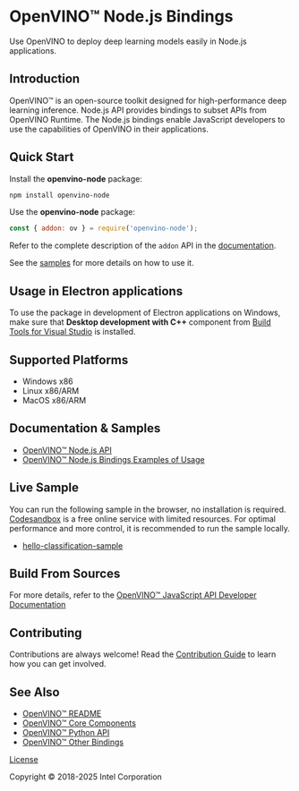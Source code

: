 # OpenVINO™ Node.js Bindings

Use OpenVINO to deploy deep learning models easily in Node.js applications.

## Introduction

OpenVINO™ is an open-source toolkit designed for high-performance deep learning inference.
Node.js API provides bindings to subset APIs from OpenVINO Runtime.
The Node.js bindings enable JavaScript developers to use the capabilities of OpenVINO in their applications.

## Quick Start

Install the **openvino-node** package:
```bash
npm install openvino-node
```

Use the **openvino-node** package:
```js
const { addon: ov } = require('openvino-node');
```

Refer to the complete description of the `addon` API in the [documentation](https://docs.openvino.ai/2024/api/nodejs_api/addon.html).

See the [samples](https://github.com/openvinotoolkit/openvino/blob/master/samples/js/node/README.md) for more details on how to use it.

## Usage in Electron applications

To use the package in development of Electron applications on Windows, make sure that
**Desktop development with C++** component from
[Build Tools for Visual Studio](https://aka.ms/vs/17/release/vs_BuildTools.exe) is installed.

## Supported Platforms

- Windows x86
- Linux x86/ARM
- MacOS x86/ARM

## Documentation & Samples

- [OpenVINO™ Node.js API](https://docs.openvino.ai/2024/api/nodejs_api/nodejs_api.html)
- [OpenVINO™ Node.js Bindings Examples of Usage](https://github.com/openvinotoolkit/openvino/blob/master/samples/js/node/README.md)

## Live Sample

You can run the following sample in the browser, no installation is required.
[Codesandbox](https://codesandbox.io/) is a free online service with limited resources. For optimal performance and more control,  it is recommended to run the sample locally.

- [hello-classification-sample](https://codesandbox.io/p/devbox/openvino-node-hello-classification-sample-djl893)

## Build From Sources

For more details, refer to the [OpenVINO™ JavaScript API Developer Documentation](https://github.com/openvinotoolkit/openvino/blob/master/src/bindings/js/docs/README.md#openvino-node-package-developer-documentation)

## Contributing

Contributions are always welcome! Read the [Contribution Guide](https://github.com/openvinotoolkit/openvino/blob/master/src/bindings/js/node/CONTRIBUTING.md) to learn how you can get involved.

## See Also

* [OpenVINO™ README](https://github.com/openvinotoolkit/openvino/blob/master/README.md)
* [OpenVINO™ Core Components](https://github.com/openvinotoolkit/openvino/blob/master/src/README.md)
* [OpenVINO™ Python API](https://github.com/openvinotoolkit/openvino/blob/master/src/bindings/python/README.md)
* [OpenVINO™ Other Bindings](https://github.com/openvinotoolkit/openvino/blob/master/src/bindings/README.md)

[License](https://github.com/openvinotoolkit/openvino/blob/master/LICENSE)

Copyright © 2018-2025 Intel Corporation
